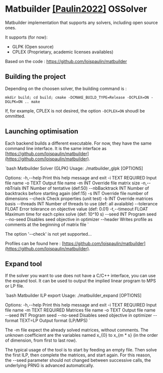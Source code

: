 # Matbuilder [[Paulin2022]](https://projet.liris.cnrs.fr/matbuilder/matbuilder2022.pdf) OSSolver

Matbuilder implementation that supports any solvers, including open source ones. 

It supports (for now):

* GLPK (Open source)
* CPLEX (Proprietary, academic licenses availables)

Based on the code : https://github.com/loispaulin/matbuilder

## Building the project

Depending on the choosen solver, the building command is : 

``
mkdir build;
cd build;
cmake -DCMAKE_BUILD_TYPE=Release -DCPLEX=ON -DGLPK=ON ..
make
``

If, for example, CPLEX is not desired, the option `-DCPLEX=ON` shoudl be ommitted.

## Launching optimisation

Each backend builds a different executable. For now, they have the same command line
interface. It is the same interface as [https://github.com/loispaulin/matbuilder](https://github.com/loispaulin/matbuilder). 

`bash
Matbuilder Solver (GLPK)
Usage: ./matbuilder_glpk [OPTIONS]

Options:
  -h,--help                   Print this help message and exit
  -i TEXT REQUIRED            Input file name
  -o TEXT                     Output file name
  -m INT                      Override file matrix size
  -n,--nbTrials INT           Number of tentative (def:50)
  --nbBacktrack INT           Number of backtracks before starting again (def:15)
  -s INT                      Override file number of dimensions
  --check                     Check properties (unit test)
  -b INT                      Override matrices basis
  --threads INT               Number of threads to use (def: all avalaible)
  --tolerance FLOAT           Error tolerance on objective value (def: 0.01)
  -t,--timeout FLOAT          Maximum time for each cplex solve (def: 10^10 s)
  --seed INT                  Program seed
  --no-seed                   Disables seed objective in optimizer
  --header                    Writes profile as comments at the beginning of matrix file
`

The option '--check' is not yet supported...

Profiles can be found here : [https://github.com/loispaulin/matbuilder](https://github.com/loispaulin/matbuilder). 

## Expand tool

If the solver you want to use does not have a C/C++ interface, you can use the expand tool. It
can be used to output the implied linear program to MPS or LP file. 

`bash
Matbuilder ILP export
Usage: ./matbuilder_expand [OPTIONS]

Options:
  -h,--help                   Print this help message and exit
  -i TEXT REQUIRED            Input file name
  -m TEXT REQUIRED            Matrices file name
  -o TEXT                     Output file name
  --seed INT                  Program seed
  --no-seed                   Disables seed objective in optimizer
  --format TEXT=LP            Output format (LP/MPS) 
`

The -m file expect the already solved matrices, without comments. The unknown
coefficient are the variables named x_{0} to x_{m * s} (in the order of dimension, 
from first to last row).

The typical usage of the tool is to start by feeding an empty file. 
Then solve the first ILP, then complete the matrices, and start again. 
For this reason, the --seed parameter should not changed between successive calls, 
the underlying PRNG is advanced automatically. 